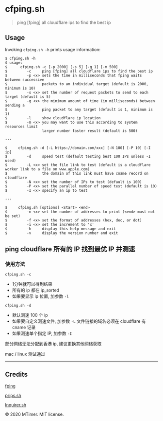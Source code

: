 # cfping.sh

> ping [fping] all cloudflare ips to find the best ip

## Usage

Invoking `cfping.sh -h` prints usage information:

    $ cfping.sh -h
    $ usage: 
    $      cfping.sh -c [-p 2000] [-s 5] [-g 1] [-m 500]
    $         -c     ping [fping] all cloudflare ips to find the best ip
    $         -p <x> sets the time in milliseconds that fping waits between successive
    $                packets to an individual target (default is 2000, minimum is 10)
    $         -s <x> set the number of request packets to send to each target (default is 5)
    $         -g <x> the minimum amount of time (in milliseconds) between sending a
    $                ping packet to any target (default is 1, minimum is 1)
    $         -l     show cloudflare ip location
    $         -m <x> you may want to use this according to system resources limit 
                     larger number faster result (default is 500)

    ---

    $     cfping.sh -d [-L https://domain.com/xxx] [-N 100] [-P 10] [-I ip]
    $         -d     speed test (default testing best 100 IPs unless -I used)
    $         -L <x> set the file link to test (default is a cloudflare worker link to a file on www.apple.com)
    $                the domain of this link must have cname record on cloudflare
    $         -N <x> set the number of IPs to test (default is 100)
    $         -P <x> set the parallel number of speed test (default is 10)
    $         -I <x> specify an ip to test

    ---

    $     cfping.sh [options] <start> <end>
    $         -n <x> set the number of addresses to print (<end> must not be set)
    $         -f <x> set the format of addresses (hex, dec, or dot)
    $         -i <x> set the increment to 'x'
    $         -h     display this help message and exit
    $         -v     display the version number and exit

## ping cloudflare 所有的 IP 找到最优 IP 并测速

### 使用方法

`cfping.sh -c`

- 1分钟就可以得到结果
- 所有的 ip 都在 ip_sorted
- 如果要显示 ip 位置, 加参数 `-l`

`cfping.sh -d`

- 默认测速 100 个 ip
- 如果要自定义测速文件, 加参数 `-L`
  文件链接的域名必须在 cloudflare 有 cname 记录
- 如果测速单个指定 IP, 加参数 `-I`

部分网络无法分配到香港 ip, 建议更换其他网络获取

mac / linux 测试通过

---

## Credits

[fping](https://github.com/schweikert/fping)

[prips.sh](https://github.com/honzahommer/prips.sh)

[Inquirer.sh](https://github.com/tanhauhau/Inquirer.sh)

© 2020 MTimer. MIT license.
